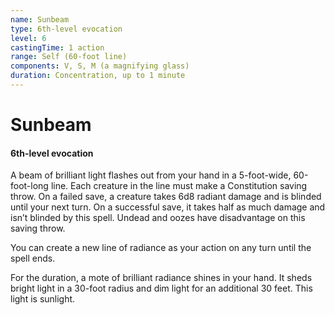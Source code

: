```yaml
---
name: Sunbeam
type: 6th-level evocation
level: 6
castingTime: 1 action
range: Self (60-foot line)
components: V, S, M (a magnifying glass)
duration: Concentration, up to 1 minute
---
```


# Sunbeam

#### 6th-level evocation

A beam of brilliant light flashes out from your hand in a 5-foot-wide, 60-foot-long line. Each creature in the line must make a Constitution saving throw. On a failed save, a creature takes 6d8 radiant damage and is blinded until your next turn. On a successful save, it takes half as much damage and isn’t blinded by this spell. Undead and oozes have disadvantage on this saving throw.

You can create a new line of radiance as your action on any turn until the spell ends.

For the duration, a mote of brilliant radiance shines in your hand. It sheds bright light in a 30-foot radius and dim light for an additional 30 feet. This light is sunlight.
